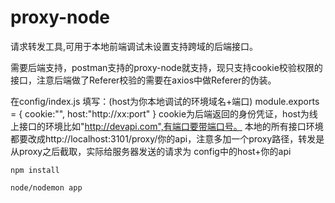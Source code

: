 # proxy-node
请求转发工具,可用于本地前端调试未设置支持跨域的后端接口。

需要后端支持，postman支持的proxy-node就支持，现只支持cookie校验权限的接口，注意后端做了Referer校验的需要在axios中做Referer的伪装。

在config/index.js 填写：(host为你本地调试的环境域名+端口)
module.exports = {
    cookie:"",
    host:"http://xx:port"
}
cookie为后端返回的身份凭证，host为线上接口的环境比如"http://devapi.com",有端口要带端口号。
本地的所有接口环境都要改成http://localhost:3101/proxy/你的api，注意多加一个proxy路径，转发是从proxy之后截取，实际给服务器发送的请求为 config中的host+你的api

    npm install
    
    node/nodemon app
